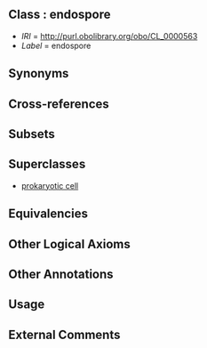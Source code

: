 
## Class : endospore

 * *IRI* = http://purl.obolibrary.org/obo/CL_0000563
 * *Label* = endospore

## Synonyms


## Cross-references


## Subsets


## Superclasses

 * [prokaryotic cell](../../CL/20/CL_0000520.md)

## Equivalencies


## Other Logical Axioms


## Other Annotations


## Usage


## External Comments

